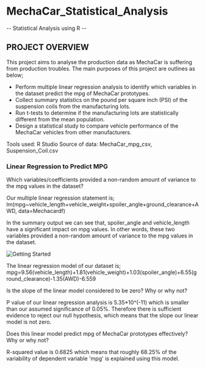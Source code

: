 # MechaCar_Statistical_Analysis
-- Statistical Analysis using R -- 

## PROJECT OVERVIEW
This project aims to analyse the production data as MechaCar is suffering from production troubles. The main purposes of this project are outlines as below;
- Perform multiple linear regression analysis to identify which variables in the dataset predict the mpg of MechaCar prototypes.
- Collect summary statistics on the pound per square inch (PSI) of the suspension coils from the manufacturing lots.
- Run t-tests to determine if the manufacturing lots are statistically different from the mean population.
- Design a statistical study to compare vehicle performance of the MechaCar vehicles from other manufacturers. 

Tools used: R Studio
Source of data: MechaCar_mpg_csv, Suspension_Coil.csv

### Linear Regression to Predict MPG
Which variables/coefficients provided a non-random amount of variance to the mpg values in the dataset?

Our multiple linear regression statement is;
lm(mpg~vehicle_length+vehicle_weight+spoiler_angle+ground_clearance+AWD, data=Mechacardf)

In the summary output we can see that, spoiler_angle and vehicle_length have a significant impact on mpg values. In other words, these two variables provided a non-random amount of variance to the mpg values in the dataset.

![Getting Started](./3.png)

The linear regression model of our dataset is;
mpg=9.56(vehicle_length)+1.81(vehicle_weight)+1.03(spoiler_angle)+6.55(ground_clearance)-1.35(AWD)-6.559

Is the slope of the linear model considered to be zero? Why or why not?

P value of our linear regression analysis is 5.35*10^(-11) which is smaller than our assumed significance of 0.05%. Therefore there is sufficient evidence to reject our null hypothesis, which means that the slope our linear model is not zero.

Does this linear model predict mpg of MechaCar prototypes effectively? Why or why not?

R-squared value is 0.6825 which means that roughly 68.25% of the variability of dependent variable 'mpg' is explained using this model.




